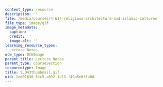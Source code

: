 ```yaml
---
content_type: resource
description: ''
file: /media/courses/4-614-religious-architecture-and-islamic-cultures-fall-2002/2ed016305cc5a0921e13f49a5e6f5b0d_SLD43thumbnail.gif
file_type: image/gif
image_metadata:
  caption: ''
  credit: ''
  image-alt: ''
learning_resource_types:
- Lecture Notes
ocw_type: OCWImage
parent_title: Lecture Notes
parent_type: CourseSection
resourcetype: Image
title: SLD43thumbnail.gif
uid: 2ed01630-5cc5-a092-1e13-f49a5e6f5b0d
---
```

